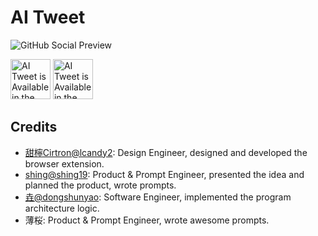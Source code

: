 # AI Tweet

![GitHub Social Preview](https://github.com/user-attachments/assets/cf20e832-1dfe-4a73-a017-7146c83a2693)

[<img src="https://storage.googleapis.com/web-dev-uploads/image/WlD8wC6g8khYWPJUsQceQkhXSlv1/HRs9MPufa1J1h5glNhut.png" height="64" alt="AI Tweet is Available in the Chrome Web Store" />](https://chromewebstore.google.com/detail/mdpkoaindpjiamahagpdaihopgnimpdf)
[<img src="https://extensionworkshop.com/assets/img/documentation/publish/get-the-addon-178x60px.dad84b42.png" height="64" alt="AI Tweet is Available in the Firefox Browser Add-ons" />](https://addons.mozilla.org/firefox/addon/tweet-talk)

## Credits
- [甜檸Cirtron@lcandy2](https://github.com/lcandy2): Design Engineer, designed and developed the browser extension.
- [shing@shing19](https://github.com/shing19): Product & Prompt Engineer, presented the idea and planned the product, wrote prompts.
- [垚@dongshunyao](https://github.com/dongshunyao): Software Engineer, implemented the program architecture logic.
- 薄桜: Product & Prompt Engineer, wrote awesome prompts.
